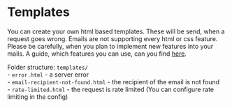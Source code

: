# Templates

You can create your own html based templates. These will be send, when a request goes wrong. Emails are not supporting every html or css feature. Please be carefully, when you plan to implement new features into your mails. A guide, which features you can use, can you find [here](https://caniemail.com).

Folder structure:
`templates/`<br> - `error.html` - a server error<br> - `email-recipient-not-found.html` - the recipient of the email is not found<br> - `rate-limited.html` - the request is rate limited (You can configure rate limiting in the config)<br>
